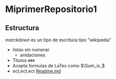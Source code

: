 # MiprimerRepositorio1

## Estructura
_marckdown_ es un tipo de escritura tipo "wikipedia"
* listas sin numerar
     * anidaciones 
* Titulos `###`
* Acepta formulas de LaTex como $\Sum_ix_$
* ect,ect,ect [Readme.md](https://github.com/kev-gz/MiprimerRepositorio1/edit/main/README.md)
